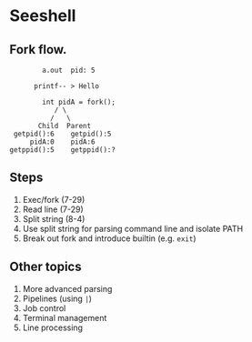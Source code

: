 # Seeshell


## Fork flow.

```
        a.out  pid: 5

      printf-- > Hello

        int pidA = fork();
           / \
          /   \
       Child  Parent
 getpid():6    getpid():5
     pidA:0    pidA:6
getppid():5    getppid():?
```

## Steps

1. Exec/fork (7-29)
2. Read line (7-29)
3. Split string (8-4)
4. Use split string for parsing command line and isolate PATH
5. Break out fork and introduce builtin (e.g. `exit`)


## Other topics

1. More advanced parsing
2. Pipelines (using `|`)
3. Job control
4. Terminal management
5. Line processing

